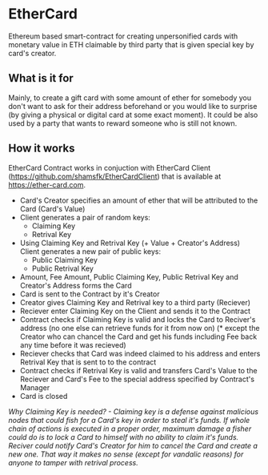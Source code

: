 # EtherCard
Ethereum based smart-contract for creating unpersonified cards with monetary value in ETH claimable by third party that is given special key by card's creator.

## What is it for
Mainly, to create a gift card with some amount of ether for somebody you don't want to ask for their address beforehand or you would like to surprise (by giving a physical or digital card at some exact moment).
It could be also used by a party that wants to reward someone who is still not known.

## How it works
EtherCard Contract works in conjuction with EtherCard Client (https://github.com/shamsfk/EtherCardClient) that is available at https://ether-card.com.

* Card's Creator specifies an amount of ether that will be attributed to the Card (Card's Value)
* Client generates a pair of random keys:
    * Claiming Key
    * Retrival Key
* Using Claiming Key and Retrival Key (+ Value + Creator's Address) Client generates a new pair of public keys:
    * Public Claiming Key
    * Public Retrival Key
* Amount, Fee Amount, Public Claiming Key, Public Retrival Key and Creator's Address forms the Card
* Card is sent to the Contract by it's Creator
* Creator gives Claiming Key and Retrival key to a third party (Reciever)
* Reciever enter Claiming Key on the Client and sends it to the Contract
* Contract checks if Claiming Key is valid and locks the Card to Reciver's address (no one else can retrieve funds for it from now on) (* except the Creator who can chancel the Card and get his funds including Fee back any time before it was recieved)
* Reciever checks that Card was indeed claimed to his address and enters Retrival Key that is sent to to the contract
* Contract checks if Retrival Key is valid and transfers Card's Value to the Reciever and Card's Fee to the special address specified by Contract's Manager
* Card is closed

_Why Claiming Key is needed? - Claiming key is a defense against malicious nodes that could fish for a Card's key in order to steal it's funds. If whole chain of actions is executed in a proper order, maximum damage a fisher could do is to lock a Card to himself with no ability to claim it's funds. Reciver could notify Card's Creator for him to cancel the Card and create a new one. That way it makes no sense (except for vandalic reasons) for anyone to tamper with retrival process._